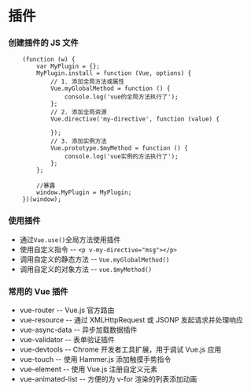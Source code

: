 # 插件
### 创建插件的 JS 文件
```
	(function (w) {
		var MyPlugin = {};
		MyPlugin.install = function (Vue, options) {
			// 1. 添加全局方法或属性
			Vue.myGlobalMethod = function () {
				console.log('vue的全局方法执行了');
			};
			// 2. 添加全局资源
			Vue.directive('my-directive', function (value) {
		       
			});
			// 3. 添加实例方法
			Vue.prototype.$myMethod = function () {
				console.log('vue实例的方法执行了');
			};
		};
	
		//暴露
		window.MyPlugin = MyPlugin;
	})(window);
```

### 使用插件
- 通过`Vue.use()`全局方法使用插件
- 使用自定义指令 -- `<p v-my-directive="msg"></p>`
- 调用自定义的静态方法 -- `Vue.myGlobalMethod()`
- 调用自定义的对象方法 -- `vue.$myMethod()` 

### 常用的 Vue 插件
- vue-router -- Vue.js 官方路由
- vue-resource -- 通过 XMLHttpRequest 或 JSONP 发起请求并处理响应
- vue-async-data -- 异步加载数据插件
- vue-validator -- 表单验证插件
- vue-devtools -- Chrome 开发者工具扩展，用于调试 Vue.js 应用
- vue-touch -- 使用 Hammer.js 添加触摸手势指令
- vue-element -- 使用 Vue.js 注册自定义元素
- vue-animated-list -- 方便的为 v-for 渲染的列表添加动画